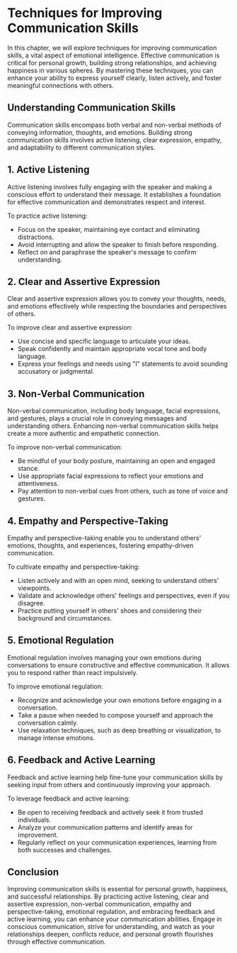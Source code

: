 Techniques for Improving Communication Skills
======================================================

In this chapter, we will explore techniques for improving communication skills, a vital aspect of emotional intelligence. Effective communication is critical for personal growth, building strong relationships, and achieving happiness in various spheres. By mastering these techniques, you can enhance your ability to express yourself clearly, listen actively, and foster meaningful connections with others.

**Understanding Communication Skills**
--------------------------------------

Communication skills encompass both verbal and non-verbal methods of conveying information, thoughts, and emotions. Building strong communication skills involves active listening, clear expression, empathy, and adaptability to different communication styles.

**1. Active Listening**
-----------------------

Active listening involves fully engaging with the speaker and making a conscious effort to understand their message. It establishes a foundation for effective communication and demonstrates respect and interest.

To practice active listening:

* Focus on the speaker, maintaining eye contact and eliminating distractions.
* Avoid interrupting and allow the speaker to finish before responding.
* Reflect on and paraphrase the speaker's message to confirm understanding.

**2. Clear and Assertive Expression**
-------------------------------------

Clear and assertive expression allows you to convey your thoughts, needs, and emotions effectively while respecting the boundaries and perspectives of others.

To improve clear and assertive expression:

* Use concise and specific language to articulate your ideas.
* Speak confidently and maintain appropriate vocal tone and body language.
* Express your feelings and needs using "I" statements to avoid sounding accusatory or judgmental.

**3. Non-Verbal Communication**
-------------------------------

Non-verbal communication, including body language, facial expressions, and gestures, plays a crucial role in conveying messages and understanding others. Enhancing non-verbal communication skills helps create a more authentic and empathetic connection.

To improve non-verbal communication:

* Be mindful of your body posture, maintaining an open and engaged stance.
* Use appropriate facial expressions to reflect your emotions and attentiveness.
* Pay attention to non-verbal cues from others, such as tone of voice and gestures.

**4. Empathy and Perspective-Taking**
-------------------------------------

Empathy and perspective-taking enable you to understand others' emotions, thoughts, and experiences, fostering empathy-driven communication.

To cultivate empathy and perspective-taking:

* Listen actively and with an open mind, seeking to understand others' viewpoints.
* Validate and acknowledge others' feelings and perspectives, even if you disagree.
* Practice putting yourself in others' shoes and considering their background and circumstances.

**5. Emotional Regulation**
---------------------------

Emotional regulation involves managing your own emotions during conversations to ensure constructive and effective communication. It allows you to respond rather than react impulsively.

To improve emotional regulation:

* Recognize and acknowledge your own emotions before engaging in a conversation.
* Take a pause when needed to compose yourself and approach the conversation calmly.
* Use relaxation techniques, such as deep breathing or visualization, to manage intense emotions.

**6. Feedback and Active Learning**
-----------------------------------

Feedback and active learning help fine-tune your communication skills by seeking input from others and continuously improving your approach.

To leverage feedback and active learning:

* Be open to receiving feedback and actively seek it from trusted individuals.
* Analyze your communication patterns and identify areas for improvement.
* Regularly reflect on your communication experiences, learning from both successes and challenges.

**Conclusion**
--------------

Improving communication skills is essential for personal growth, happiness, and successful relationships. By practicing active listening, clear and assertive expression, non-verbal communication, empathy and perspective-taking, emotional regulation, and embracing feedback and active learning, you can enhance your communication abilities. Engage in conscious communication, strive for understanding, and watch as your relationships deepen, conflicts reduce, and personal growth flourishes through effective communication.
